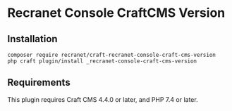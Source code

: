 # Recranet Console CraftCMS Version

## Installation

```
composer require recranet/craft-recranet-console-craft-cms-version
php craft plugin/install _recranet-console-craft-cms-version
```

## Requirements

This plugin requires Craft CMS 4.4.0 or later, and PHP 7.4 or later.

